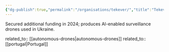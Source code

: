 ```yaml
---
{"dg-publish":true,"permalink":"/organisations/tekever/","title":"Tekever"}
---
```



Secured additional funding in 2024; produces AI-enabled surveillance drones used in Ukraine.

related_to:: [[autonomous-drones\|autonomous-drones]]
related_to:: [[portugal\|Portugal]]
